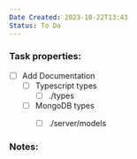 ```yaml
---
Date Created: 2023-10-22T13:43
Status: To Do
---
```

### Task properties:

- [ ] Add Documentation
	- [ ] Typescript types
		- [ ] ./types
	- [ ] MongoDB types
		- [ ] ./server/models

  

### Notes: